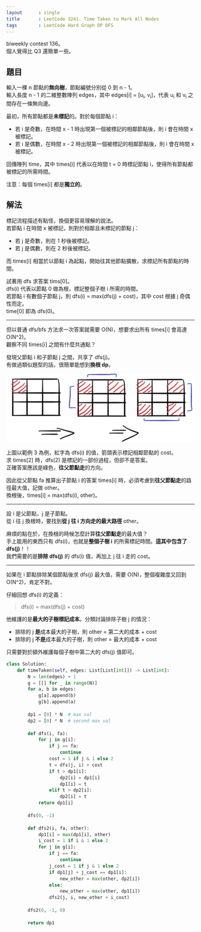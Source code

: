 ```yaml
---
layout      : single
title       : LeetCode 3241. Time Taken to Mark All Nodes
tags        : LeetCode Hard Graph DP DFS
---
```

biweekly contest 136。  
個人覺得比 Q3 還簡單一些。  

## 題目

輸入一棵 n 節點的**無向樹**，節點編號分別從 0 到 n - 1。  
輸入長度 n - 1 的二維整數陣列 edges，其中 edges[i] = [u<sub>i</sub>, v<sub>i</sub>]，代表 u<sub>i</sub> 和 v<sub>i</sub> 之間存在一條無向邊。  

最初，所有節點都是**未標記**的。對於每個節點 i：  

- 若 i 是奇數，在時間 x - 1 時出現第一個被標記的相鄰節點後，則 i 會在時間 x 被標記。  
- 若 i 是偶數，在時間 x - 2 時出現第一個被標記的相鄰節點後，則 i 會在時間 x 被標記。  

回傳陣列 time，其中 times[i] 代表以在時間 t = 0 時標記節點 i，使得所有節點都被標記的所需時間。  

注意：每個 times[i] 都是**獨立的**。  

## 解法

標記流程描述有點怪，換個更容易理解的說法。  
若節點 i 在時間 x 被標記，則對於相鄰且未標記的節點 j：  

- 若 j 是奇數，則在 1 秒後被標記。  
- 若 j 是偶數，則在 2 秒後被標記。  

而 times[i] 相當於以節點 i 為起點，開始往其他節點擴散，求標記所有節點的時間。  

試著用 dfs 求答案 tims[0]。  
dfs(i) 代表以節點 0 做為根，標記整個子樹 i 所需的時間。  
若節點 i 有數個子節點 j，則 dfs(i) = max(dfs(j) + cost)，其中 cost 根據 j 奇偶性而定。  
time[0] 即為 dfs(0)。  

---

但以普通 dfs/bfs 方法求一次答案就需要 O(N)，想要求出所有 times[i] 會高達 O(N^2)。  
觀察不同 times[i] 之間有什麼共通點？  

發現父節點 i 和子節點 j 之間，共享了 dfs(j)。  
有做過類似題型的話，很簡單能想到**換根 dp**。  

![示意圖](/assets/img/3240-1.jpg)

上圖以範例 3 為例，紅字為 dfs(i) 的值，箭頭表示標記相鄰節點的 cost。  
求 times[2] 時，dfs(2) 是標記的一部份過程，但卻不是答案。  
正確答案應該是綠色，**往父節點走**的方向。  

因此從父節點 fa 推算出子節點 i 的答案 times[i] 時，必須考慮到**往父節點走**的路徑最大值，記做 other。  
換根後，times[i] = max(dfs(i), other)。  

---

設 i 是父節點，j 是子節點。  
從 i 往 j 換根時，要找到**從 j 往 i 方向走的最大路徑** other。  

麻煩的點在於，在換根的時候怎麼計算**往父節點走**的最大值？  
手上能用的東西只有 dfs(i)，也就是**整個子樹 i** 的所需標記時間。**這其中包含了 dfs(j)**！！  
我們需要的是**排除 dfs(j)** 的 dfs(i) 值，再加上 j 往 i 走的 cost。  

---

如果在 i 節點排除某個節點後求 dfs(j) 最大值，需要 O(N)，整個複雜度又回到 O(N^2)，肯定不對。  

仔細回想 dfs(i) 的定義：  
> dfs(i) = max(dfs(j) + cost)  

他維護的是**最大的子樹標記成本**。分類討論排除子樹 j 的情況：  

- 排除的 j **是**成本最大的子樹，則 other = 第二大的成本 + cost  
- 排除的 j **不是**成本最大的子樹，則 other = 最大的成本 + cost  

只需要對於額外維護每個子樹中第二大的 dfs(j) 值即可。  


```python
class Solution:
    def timeTaken(self, edges: List[List[int]]) -> List[int]:
        N = len(edges) + 1
        g = [[] for _ in range(N)]
        for a, b in edges:
            g[a].append(b)
            g[b].append(a)

        dp1 = [0] * N  # max val
        dp2 = [0] * N  # second max val

        def dfs(i, fa):
            for j in g[i]:
                if j == fa:
                    continue
                cost = 1 if j & 1 else 2
                t = dfs(j, i) + cost
                if t > dp1[i]:
                    dp2[i] = dp1[i]
                    dp1[i] = t
                elif t > dp2[i]:
                    dp2[i] = t
            return dp1[i]

        dfs(0, -1)

        def dfs2(i, fa, other):
            dp1[i] = max(dp1[i], other)
            i_cost = 1 if i & 1 else 2
            for j in g[i]:
                if j == fa:
                    continue
                j_cost = 1 if j & 1 else 2
                if dp1[j] + j_cost == dp1[i]:
                    new_other = max(other, dp2[i])
                else:
                    new_other = max(other, dp1[i])
                dfs2(j, i, new_other + i_cost)

        dfs2(0, -1, 0)

        return dp1
```